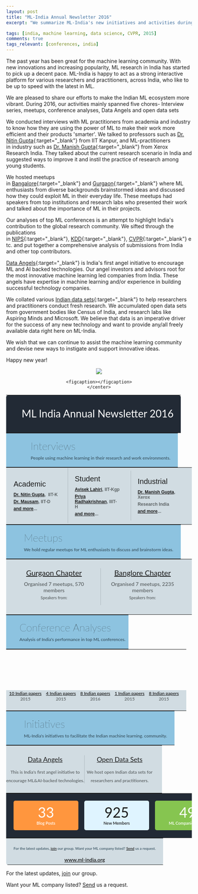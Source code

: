 ```yaml
---
layout: post
title: "ML-India Annual Newsletter 2016"
excerpt: "We summarize ML-India's new initiatives and activities during 2016."

tags: [india, machine learning, data science, CVPR, 2015]
comments: true
tags_relevant: [conferences, india]
---
```


The past year has been great for the machine learning community. With new innovations and increasing popularity, ML research in India has started to pick up a decent pace. ML-India is happy to act as a strong interactive platform for various researchers and practitioners, across India, who like to be up to speed with the latest in ML.

We are pleased to share our efforts to make the Indian ML ecosystem more vibrant. During 2016, our activities mainly spanned five chores- Interview series, meetups, conference analyses, Data Angels and open data sets 

We conducted interviews with ML practitioners from academia and industry to know how they are using the power of ML to make their work more efficient and their products 'smarter'. We talked to professors such as [Dr. Nitin Gupta](http://ml-india.org/ml-india-interview-nitin-gupta/){:target="_blank"} from IIT Kanpur, and ML-practitioners in industry such as [Dr. Manish Gupta](http://ml-india.org/ml-india-interview-manish-gupta/){:target="_blank"} from Xerox Research India. They talked about the current research scenario in India and suggested ways to improve it and instil the practice of research among young students.    

We hosted meetups in [Bangalore](http://ml-india.org/ml-chapter/#bangalore){:target="_blank"} and [Gurgaon](http://ml-india.org/ml-chapter/#gurgaon){:target="_blank"} where ML enthusiasts from diverse backgrounds brainstormed ideas and discussed how they could exploit ML in their everyday life. These meetups had speakers from top institutions and research labs who presented their work and talked about the importance of ML in their projects.

Our analyses of top ML conferences is an attempt to highlight India's contribution to the global research community. We sifted through the publications in [NIPS](http://ml-india.org/ml-india-stand-nips-2015/){:target="_blank"}, [KDD](http://ml-india.org/ml-india-stand-in-kdd-2016/){:target="_blank"}, [CVPR](http://ml-india.org/ml-india-stand-cvpr-2015/){:target="_blank"} etc. and put together a comprehensive analysis of submissions from India and other top contributors.

[Data Angels](http://ml-india.org/data-angels/){:target="_blank"} is India's first angel initiative to encourage ML and AI backed technologies. Our angel investors and advisors root for the most innovative machine learning led companies from India. These angels have expertise in machine learning and/or experience in building successful technology companies.

We collated various [Indian data sets](http://ml-india.org/datasets/){:target="_blank"} to help researchers and practitioners conduct fresh research. We accumulated open data sets from government bodies like Census of India, and research labs like Aspiring Minds and Microsoft. We believe that data is an imperative driver for the success of any new technology and want to provide any/all freely available data right here on ML-India.   

We wish that we can continue to assist the machine learning community and devise new ways to instigate and support innovative ideas. 

Happy new year!

<figure><center>
    <a href="https://s29.postimg.org/a479vumvb/ML_india_600.jpg"><img src="https://s29.postimg.org/a479vumvb/ML_india_600.jpg"></a>
    
    <figcaption></figcaption>
    </center>
</figure>
<style>
#mlIndia table{
margin:0;
}
</style>
<div id="mlIndia">
                <table border="0" cellspacing="0" width="600px" style="font-family: Lato, Helvetica, sans-serif"> 			<tbody><tr> 				</tr></tbody></table><table border="0" cellspacing="0" width="600px" style="font-family: Lato, Helvetica, sans-serif"> 					<tbody><tr style="height: 80px; color: white; border-top-left-radius: 5px; border-top-right-radius: 5px; background-color: #222a35"> 						<td style="padding-left: 20px; border-top-left-radius: 5px"><img src="https://s3.amazonaws.com/myamcatimages/img/logo.png" alt="" /></td> 						<td style="font-size: 28px; padding-right: 20px; text-align: right; border-top-right-radius: 5px"><p>ML India Annual Newsletter 2016</p></td> 					</tr> 				</tbody></table>			 			 			 			 			 			 					<table border="0" cellspacing="0" width="600px" style="font-family: Lato, Helvetica, sans-serif"> 							<tbody><tr style="height: 92px; background-color: #8dc3e0"> 								<td style="padding-left: 20px; width: 10%"><img src="https://s3.amazonaws.com/myamcatimages/img/1.png" alt="" /></td> 								<td style="padding: 0px 20px">									<p style="font-size: 28px; margin: 0px; font-weight: 100">Interviews</p>									<p style="margin: 8px 0px 0px; font-size: 12px; font-weight: 600; color: #3d5765">People using machine learning in their research and work environments. 								</p></td> 							</tr> 					</tbody></table>			 		 		 		 		 			 					<table border="0" cellspacing="0" width="600px" style="font-family: Lato, Helvetica, sans-serif"> 						<tbody><tr style="height: 150px; background-color: #d1dce2"> 							<td style="width: 32%; padding-left: 20px; font-family: arial; font-size: 12px; font-weight: 600">								<p style="margin: 0px; font-size: 20px; font-family: arial; font-weight: 100">Academic</p>								<p style="margin: 10px 0px 0px; color: #5d6365"><a href="http://ml-india.org/ml-india-interview-nitin-gupta/">Dr. Nitin Gupta</a>, &nbsp;IIT-K</p>								<p style="margin: 5px 0px 0px; color: #5d6365"><a href="http://ml-india.org/ml-india-interview-prof-mausam/">Dr. Mausam</a>, IIT-D</p>								<p style="margin: 5px 0px 0px; color: #5d6365"><a href="http://ml-india.org/">and more</a>...</p>							</td> 							<td style="font-family: arial; font-size: 12px; font-weight: 600">								<div style="border-left: 1px solid #acb7bd; padding: 18px">								<p style="margin: 0px; font-size: 20px; font-family: arial; font-weight: 100">Student</p>								<p style="margin: 10px 0px 0px; color: #5d6365"><a href="http://ml-india.org/ml-india-interview-avisek-lahiri/">Avisek Lahiri</a>, IIT-Kgp</p>								<p style="margin: 5px 0px 0px; color: #5d6365"><a href="http://ml-india.org/ml-india-interview-priya-radhakrishnan/">Priya Radhakrishnan</a>, IIIT-H</p>								<p style="margin: 5px 0px 0px; color: #5d6365"><a href="http://ml-india.org/">and more</a>...</p>								</div>							</td> 							<td style="padding-right: 20px; font-family: arial; font-size: 12px; font-weight: 600">								<div style="border-left: 1px solid #acb7bd; padding: 18px">								<p style="margin: 0px; font-size: 20px; font-family: arial; font-weight: 100">Industrial</p>								<p style="margin: 10px 0px 0px; color: #5d6365"><a href="http://ml-india.org/ml-india-interview-manish-gupta/">Dr. Manish Gupta</a>, Xerox</p>								<p style="margin: 5px 0px 0px; color: #5d6365">Research India</p>								<p style="margin: 5px 0px 0px; color: #5d6365"><a href="http://ml-india.org/">and more</a>...</p>								</div>							</td> 						</tr> 					</tbody></table>			 			 			 			 			 				<table border="0" cellspacing="0" width="600px" style="font-family: Lato, Helvetica, sans-serif"> 						<tbody><tr style="height: 92px; background-color: #8dc3e0"> 							<td style="padding-left: 20px"><img src="https://s3.amazonaws.com/myamcatimages/img/2.png" alt="" /></td> 							<td style="padding: 0px 20px">								<p style="font-size: 28px; margin: 0px; font-weight: 100">Meetups</p>								<p style="margin: 8px 0px 0px; font-size: 12px; font-weight: 600; color: #3d5765">We hold regular meetups for ML enthusiasts to discuss and brainstorm ideas.</p>							</td> 						</tr> 				</tbody></table>			 			 			 				<table border="0" cellspacing="0" width="600px" style="font-family: Lato, Helvetica, sans-serif"> 						<tbody><tr style="height: 150px; background-color: #d1dce2"> 							<td style="padding-left: 20px; text-align: center">								<p style="margin: 0px; font-size: 20px"><a href="https://www.meetup.com/Machine-Learning-India-Gurgaon/">Gurgaon Chapter</a></p>								<p style="margin: 10px 0px 0px; font-size: 14px; color: #5d6365; font-weight: 600">Organised 7 meetups, 570 members</p>								<p style="margin: 5px 0px 14px; font-size: 11px; font-weight: 600; color: #5d6365">Speakers from:</p>								<p style="margin: 0px"><img src="https://s3.amazonaws.com/myamcatimages/img/s1.png" alt="" /></p>							</td> 							<td style="padding-right: 20px; text-align: center">								<div style="border-left: 1px solid #acb7bd">								<p style="margin: 0px; font-size: 20px"><a href="https://www.meetup.com/Machine-Learning-India-Bangalore/">Banglore Chapter</a></p>								<p style="margin: 10px 0px 0px; font-size: 14px; color: #5d6365; font-weight: 600">Organised 7 meetups, 2235 members</p>								<p style="margin: 5px 0px 14px; font-size: 11px; font-weight: 600; color: #5d6365">Speakers from:</p>								<p style="margin: 0px"><img src="https://s3.amazonaws.com/myamcatimages/img/s2.png" alt="" /></p>								</div>							</td> 						</tr> 				</tbody></table>			 			 			 			 			 				<table border="0" cellspacing="0" width="600px" style="font-family: Lato, Helvetica, sans-serif"> 						<tbody><tr style="height: 92px; background-color: #8dc3e0"> 							<td style="padding-left: 20px"><img src="https://s3.amazonaws.com/myamcatimages/img/3.png" alt="" /></td> 							<td>								<p style="font-size: 28px; margin: 0px; font-weight: 100">Conference Analyses</p>								<p style="margin: 8px 0px 0px; font-size: 12px; font-weight: 600; color: #3d5765">Analysis of India's performance in top ML conferences.</p>							</td> 						</tr> 				</tbody></table>			 			 			 			 				<table border="0" cellspacing="0" width="600px" style="font-family: Lato, Helvetica, sans-serif"> 						<tbody><tr> 							<td colspan="5" style="height: 110px" background="https://s3.amazonaws.com/myamcatimages/img/conference.png">								 								 							</td> 						</tr> 						 						<tr style="background-color: #d1dce2"> 							<td style="padding-bottom: 24px; padding-left: 8px; font-size: 12px; font-weight: 600; color: #5d6365; text-align: center">								 								<p style="margin: 0px"><a href="http://ml-india.org/ml-india-nips-conference-2016-highlights/">10 Indian papers</a></p>								<p style="margin: 0px">2015</p>							</td> 							<td style="padding-bottom: 24px; font-size: 12px; font-weight: 600; color: #5d6365; text-align: center">								 								<p style="margin: 0px"><a href="http://ml-india.org/ml-india-stand-cvpr-2015/">4 Indian papers</a></p>								<p style="margin: 0px">2015</p>							</td> 							<td style="padding-bottom: 24px; font-size: 12px; font-weight: 600; color: #5d6365; text-align: center">								 								<p style="margin: 0px"><a href="http://ml-india.org/ml-india-stand-in-kdd-2016/">8 Indian papers</a></p>								<p style="margin: 0px">2016</p>							</td> 							<td style="padding-bottom: 24px; font-size: 12px; font-weight: 600; color: #5d6365; text-align: center">								 								<p style="margin: 0px"><a href="http://ml-india.org/india-ml-conf-2015/">1 Indian papers</a></p>								<p style="margin: 0px">2015</p>							</td> 							<td style="padding-bottom: 24px; padding-right: 20px; font-size: 12px; font-weight: 600; color: #5d6365; text-align: center">								 								<p style="margin: 0px"><a href="http://ml-india.org/india-ml-conf-2015/">8 Indian papers</a></p>								<p style="margin: 0px">2015</p>							</td> 						</tr> 				</tbody></table>			 			 			 			 				<table border="0" cellspacing="0" width="600px" style="font-family: Lato, Helvetica, sans-serif"> 						<tbody><tr style="height: 92px; background-color: #8dc3e0"> 							<td style="padding-left: 20px"><img src="https://s3.amazonaws.com/myamcatimages/img/4.png" alt="" /></td> 							<td style="padding: 0px 20px">								<p style="font-size: 28px; margin: 0px; font-weight: 100">Initiatives</p>								<p style="margin: 8px 0px 0px; font-size: 12px; font-weight: 600; color: #3d5765">ML-India's initiatives to facilitate the Indian machine learning. community.</p>							</td> 						</tr> 				</tbody></table>			 			 			 				<table border="0" cellspacing="0" width="600px" style="font-family: Lato, Helvetica, sans-serif"> 						<tbody><tr style="background-color: #d1dce2"> 							<td style="padding: 26px 0px; text-align: center; width: 50%">								<p style="margin: 0px 0px 16px; font-size: 18px"><a href="http://ml-india.org/data-angels/" target="_blank">Data Angels</a></p>								<p style="margin: 0px; font-size: 12px; font-weight: 600; color: #5d6365">This is India's first angel initiative to</p>								<p style="margin: 8px 0px 0px; font-size: 12px; font-weight: 600; color: #5d6365">encourage ML&amp;AI-backed technologies.</p>							</td> 							<td style="padding: 26px 20px 26px 0px; text-align: center">								<div style="border-left: 1px solid #acb7bd">								<p style="margin: 0px 0px 16px; font-size: 18px"><a href="http://ml-india.org/datasets/" target="_blank">Open Data Sets</a></p>								<p style="margin: 0px; font-size: 12px; font-weight: 600; color: #5d6365">We host open Indian data sets for</p>								<p style="margin: 8px 0px 0px; font-size: 12px; font-weight: 600; color: #5d6365">researchers and practitioners.</p>								</div>							</td> 						</tr> 				</tbody></table>			 			 			 			 				<table border="0" cellspacing="0" width="600px" style="font-family: Lato, Helvetica, sans-serif"> 						<tbody><tr style="text-align: center; height: 120px; background-color: #222a35"> 							 							<td style="padding-left: 20px">								<div style="color: white; width: 176px; height: 80px; margin: auto; border-radius: 5px; background-color: #ff963e">									<p style="margin: 0px; font-size: 38px; padding-top: 8px">33</p>									<p style="font-size: 11px; font-weight: 600; margin: 0px">Blog Posts</p>								</div>							</td> 							<td>								<div style="width: 176px; height: 80px; margin: auto; border-radius: 5px; background-color: #dff4ff">									<p style="margin: 0px; font-size: 38px; padding-top: 8px">925</p>									<p style="font-size: 11px; font-weight: 600; margin: 0px">New Members</p>								</div>							</td> 							<td style="padding-right: 20px">								<div style="color: white; width: 176px; height: 80px; margin: auto; border-radius: 5px; background-color: #86c550">									<p style="margin: 0px; font-size: 38px; padding-top: 8px">49</p>									<p style="font-size: 11px; font-weight: 600; margin: 0px">ML Companies listed</p>								</div>							</td> 						</tr> 				</tbody></table>			 			 			 				<table border="0" cellspacing="0" width="600px" style="font-family: Lato, Helvetica, sans-serif; border-bottom-left-radius: 5px; border-bottom-right-radius: 5px"> 						<tbody><tr style="border-bottom-left-radius: 5px; border-bottom-right-radius: 5px; background-color: #d1dce2"> 							<td style="text-align: center; border-bottom-left-radius: 5px; border-bottom-right-radius: 5px; padding: 5px 20px; font-weight: 600; color: #3d5765"><p><font size="1">For the latest updates,&nbsp;<a href="https://groups.google.com/forum/#!forum/ml-india">join</a>&nbsp;our group. Want your ML company listed?&nbsp;<a href="https://github.com/harshnisar/ml-india">Send</a>&nbsp;us a request.</font></p><p style="margin:0;font-size: 14px"><a href="http://ml-india.org/" target="_blank">www.ml-india.org</a></p></td> 						</tr> 				</tbody></table>
</div>


For the latest updates, [join](https://groups.google.com/forum/#!forum/ml-india) our group. 

Want your ML company listed? [Send](https://github.com/harshnisar/ml-india) us a request.
